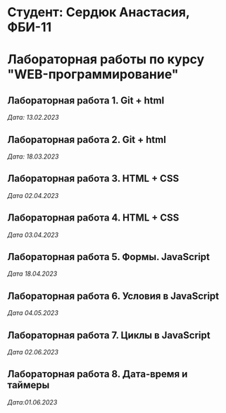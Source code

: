 # Студент: Сердюк Анастасия, ФБИ-11


# Лабораторная работы по курсу "WEB-программирование"


## Лабораторная работа 1. Git + html


*Дата: 13.02.2023*



## Лабораторная работа 2. Git + html

*Дата: 18.03.2023*


## Лабораторная работа 3. HTML + CSS

*Дата 02.04.2023*


## Лабораторная работа 4. HTML + CSS

*Дата 03.04.2023*


## Лабораторная работа 5. Формы. JavaScript

*Дата 18.04.2023*

## Лабораторная работа 6. Условия в JavaScript

*Дата 04.05.2023*


## Лабораторная работа 7. Циклы в JavaScript

*Дата 02.06.2023*

## Лабораторная работа 8. Дата-время и таймеры

*Дата:01.06.2023*

